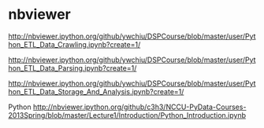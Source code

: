 

nbviewer
===================================================
http://nbviewer.ipython.org/github/ywchiu/DSPCourse/blob/master/user/Python_ETL_Data_Crawling.ipynb?create=1/

http://nbviewer.ipython.org/github/ywchiu/DSPCourse/blob/master/user/Python_ETL_Data_Parsing.ipynb?create=1/

http://nbviewer.ipython.org/github/ywchiu/DSPCourse/blob/master/user/Python_ETL_Data_Storage_And_Analysis.ipynb?create=1/


Python
http://nbviewer.ipython.org/github/c3h3/NCCU-PyData-Courses-2013Spring/blob/master/Lecture1/Introduction/Python_Introduction.ipynb


